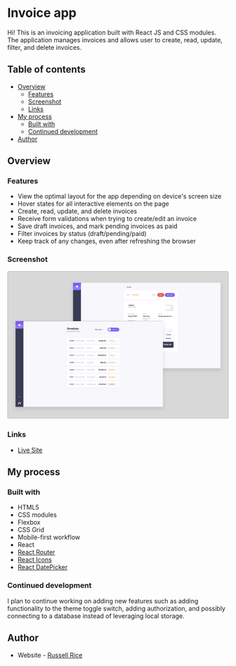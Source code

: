 # Invoice app

Hi! This is an invoicing application built with React JS and CSS modules. The application manages invoices and allows user to create, read, update, filter, and delete invoices.

## Table of contents

- [Overview](#overview)
  - [Features](#the-challenge)
  - [Screenshot](#screenshot)
  - [Links](#links)
- [My process](#my-process)
  - [Built with](#built-with)
  - [Continued development](#continued-development)
- [Author](#author)

## Overview

### Features

- View the optimal layout for the app depending on device's screen size
- Hover states for all interactive elements on the page
- Create, read, update, and delete invoices
- Receive form validations when trying to create/edit an invoice
- Save draft invoices, and mark pending invoices as paid
- Filter invoices by status (draft/pending/paid)
- Keep track of any changes, even after refreshing the browser

### Screenshot

![](./src/assets/screenshot.jpg)

### Links

- [Live Site](https://invoiceapp-rr3.netlify.app/)

## My process

### Built with

- HTML5
- CSS modules
- Flexbox
- CSS Grid
- Mobile-first workflow
- React
- [React Router](https://reactrouter.com)
- [React Icons](https://react-icons.github.io/react-icons/)
- [React DatePicker](https://reactdatepicker.com)

### Continued development

I plan to continue working on adding new features such as adding functionality to the theme toggle switch, adding authorization, and possibly connecting to a database instead of leveraging local storage.

## Author

- Website - [Russell Rice](https://rr3developer.netlify.app/)
